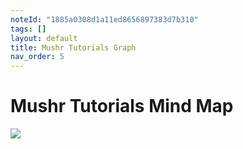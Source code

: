```yaml
---
noteId: "1885a0308d1a11ed8656897383d7b310"
tags: []
layout: default
title: Mushr Tutorials Graph
nav_order: 5
---
```


# [](#header-1)Mushr Tutorials Mind Map
![](../../assets/images/Mushr_tutorials.png)